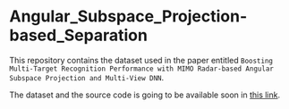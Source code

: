 # Angular_Subspace_Projection-based_Separation

This repository contains the dataset used in the paper entitled `Boosting Multi-Target Recognition Performance with MIMO Radar-based Angular Subspace Projection and Multi-View DNN`.

The dataset and the source code is going to be available soon in [this link](https://bama365-my.sharepoint.com/:f:/g/personal/ekurtoglu_crimson_ua_edu/EuWQF_2paddMiw583w7QrnkB4yMXiEAMu4ZPhQkzriSzpg?e=BsGuwy).

